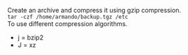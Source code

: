 Create an archive and compress it using gzip compression.
\
```tar -czf /home/armando/backup.tgz /etc```
\
To use different compression algorithms.
- j = bzip2
- J = xz
